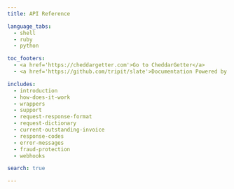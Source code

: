 ```yaml
---
title: API Reference

language_tabs:
  - shell
  - ruby
  - python

toc_footers:
  - <a href='https://cheddargetter.com'>Go to CheddarGetter</a>
  - <a href='https://github.com/tripit/slate'>Documentation Powered by Slate</a>

includes:
  - introduction
  - how-does-it-work
  - wrappers
  - support
  - request-response-format
  - request-dictionary
  - current-outstanding-invoice
  - response-codes
  - error-messages
  - fraud-protection
  - webhooks

search: true

---
```

